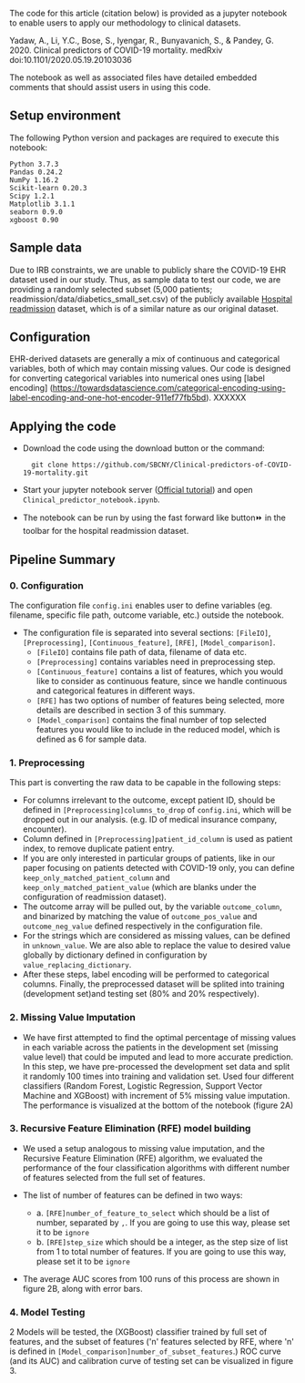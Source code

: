 The code for this article (citation below) is provided as a jupyter notebook to enable users to apply our methodology to clinical datasets.

Yadaw, A., Li, Y.C., Bose, S., Iyengar, R., Bunyavanich, S., & Pandey, G. 2020. Clinical predictors of COVID-19 mortality. medRxiv doi:10.1101/2020.05.19.20103036

The notebook as well as associated files have detailed embedded comments that should assist users in using this code.
    
## Setup environment
The following Python version and packages are required to execute this notebook:

	Python 3.7.3
	Pandas 0.24.2
	NumPy 1.16.2
	Scikit-learn 0.20.3
	Scipy 1.2.1
	Matplotlib 3.1.1
	seaborn 0.9.0
	xgboost 0.90
          
	  
## Sample data
Due to IRB constraints, we are unable to publicly share the COVID-19 EHR dataset used in our study. Thus, as sample data to test our code, we are providing a randomly selected subset (5,000 patients; readmission/data/diabetics_small_set.csv) of the publicly available [Hospital readmission](https://archive.ics.uci.edu/ml/datasets/diabetes+130-us+hospitals+for+years+1999-2008) dataset, which is of a similar nature as our original dataset.

## Configuration

<!--To analyze your own data with this pipeline, a few variables have to be configured in `config_diabetes.ini`, (or your own configuration file, by editing the 1st line: `config_fn = 'config_diabetes.ini'` of the code cell under `Define filename of configuration and read configuration`).-->

EHR-derived datasets are generally a mix of continuous and categorical variables, both of which may contain missing values. Our code is designed for converting categorical variables into numerical ones using [label encoding] (https://towardsdatascience.com/categorical-encoding-using-label-encoding-and-one-hot-encoder-911ef77fb5bd). XXXXXX

## Applying the code
* Download the code using the download button or the command:
		
		git clone https://github.com/SBCNY/Clinical-predictors-of-COVID-19-mortality.git

* Start your jupyter notebook server ([Official tutorial](https://jupyter-notebook.readthedocs.io/en/stable/notebook.html#starting-the-notebook-server)) and open `Clinical_predictor_notebook.ipynb`.


* The notebook can be run by using the fast forward like button⏩  in the toolbar for the hospital readmission dataset.


## Pipeline Summary
### 0. Configuration
The configuration file `config.ini` enables user to define variables (eg. filename, specific file path, outcome variable, etc.) outside the notebook.
* The configuration file is separated into several sections: `[FileIO]`, `[Preprocessing]`, `[Continuous_feature]`, `[RFE]`, `[Model_comparison]`.
  * `[FileIO]` contains file path of data, filename of data etc.
  * `[Preprocessing]` contains variables need in preprocessing step.
  * `[Continuous_feature]` contains a list of features, which you would like to consider as continuous feature, since we handle continuous and categorical features in different ways.
  * `[RFE]` has two options of number of features being selected, more details are described in section 3 of this summary.
  * `[Model_comparison]` contains the final number of top selected features you would like to include in the reduced model, which is defined as 6 for sample data.

### 1. Preprocessing
This part is converting the raw data to be capable in the following steps:
* For columns irrelevant to the outcome, except patient ID, should be defined in `[Preprocessing]columns_to_drop` of `config.ini`, which will be dropped out in our analysis. (e.g. ID of medical insurance company, encounter). 
* Column defined in `[Preprocessing]patient_id_column` is used as patient index, to remove duplicate patient entry. 
* If you are only interested in particular groups of patients, like in our paper focusing on patients detected with COVID-19 only, you can define `keep_only_matched_patient_column` and `keep_only_matched_patient_value` (which are blanks under the configuration of readmission dataset). 
* The outcome array will be pulled out, by the variable `outcome_column`, and binarized by matching the value of `outcome_pos_value` and `outcome_neg_value`  defined respectively in the configuration file. 
* For the strings which are considered as missing values, can be defined in `unknown_value`. We are also able to replace the value to desired value globally by dictionary defined in configuration by `value_replacing_dictionary`.
 * After these steps, label encoding will be performed to categorical columns. Finally, the preprocessed dataset will be splited into training (development set)and testing set (80% and 20% respectively). 

### 2. Missing Value Imputation

* We have first attempted to find the optimal percentage of missing values in each variable across the patients in the development set (missing value level) that could be imputed and lead to more accurate prediction. In this step, we have pre-processed the development set data and split it randomly 100 times into training and validation set. Used four different classifiers (Random Forest, Logistic Regression, Support Vector Machine and XGBoost) with increment of 5% missing value imputation. The performance is visualized at the bottom of the notebook (figure 2A)
 
### 3. Recursive Feature Elimination (RFE) model building 

* We used a setup analogous to missing value imputation, and the Recursive Feature Elimination (RFE) algorithm, we evaluated the performance of the four classification algorithms with different number of features selected from the full set of features. 

* The list of number of features can be defined in two ways: 
  * a. `[RFE]number_of_feature_to_select` which should be a list of number, separated by `,`. If you are going to use this way, please set it to be `ignore`
  * b. `[RFE]step_size` which should be a integer, as the step size of list from 1 to total number of features. If you are going to use this way, please set it to be `ignore`

* The average AUC scores from 100 runs of this process are shown in figure 2B, along with error bars. 
 
### 4. Model Testing
2 Models will be tested, the (XGBoost) classifier trained by full set of features, and the subset of features ('n' features selected by RFE, where 'n' is defined in `[Model_comparison]number_of_subset_features`.) ROC curve (and its AUC) and calibration curve of testing set can be visualized in figure 3.
    
